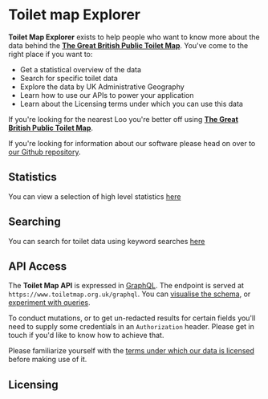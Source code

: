 # Toilet map Explorer

**Toilet Map Explorer** exists to help people who want to know more about the data behind the [**The Great British Public Toilet Map**](https://www.toiletmap.org.uk). You've come to the right place if you want to:

* Get a statistical overview of the data
* Search for specific toilet data
* Explore the data by UK Administrative Geography
* Learn how to use our APIs to power your application
* Learn about the Licensing terms under which you can use this data

If you're looking for the nearest Loo you're better off using [**The Great British Public Toilet Map**](https://www.toiletmap.org.uk).

If you're looking for information about our software please head on over to [our Github repository](https://github.com/neontribe/gbptm).

## Statistics

You can view a selection of high level statistics [here](./statistics)

## Searching

You can search for toilet data using keyword searches [here](./search)

## API Access

The **Toilet Map API** is expressed in [GraphQL](https://graphql.org/). The endpoint is served at `https://www.toiletmap.org.uk/graphql`. You can [visualise the schema](/voyager), or [experiment with queries](/graphql).

To conduct mutations, or to get un-redacted results for certain fields you'll need to supply some credentials in an `Authorization` header. Please get in touch if you'd like to know how to achieve that.

Please familiarize yourself with the [terms under which our data is licensed](#licensing) before making use of it.

## Licensing
